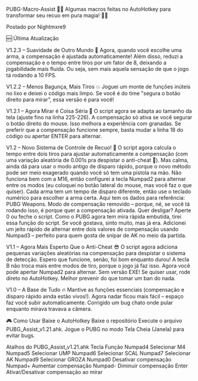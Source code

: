 PUBG-Macro-Assist 🎯🔥
Algumas macros feitas no AutoHotkey para transformar seu recuo em pura magia! 🎩✨

Postado por Nightmxre9

🆕 Última Atualização

V1.2.3 – Suavidade de Outro Mundo 🚀
Agora, quando você escolhe uma arma, a compensação é ajustada automaticamente! Além disso, reduzi a compensação e o tempo entre tiros por um fator de 8, deixando a jogabilidade mais fluida. Ou seja, sem mais aquela sensação de que o jogo tá rodando a 10 FPS.

V1.2.2 – Menos Bagunça, Mais Tiros 💥
Joguei um monte de funções inúteis no lixo e deixei o código mais limpo. Se você é do time "segura o botão direito para mirar", essa versão é para você!

V1.2.1 – Agora Mirar é Coisa Séria 👀
O script agora se adapta ao tamanho da tela (ajuste fino na linha 225-226).
A compensação só ativa se você segurar o botão direito do mouse. Isso melhora a experiência com granadas. Se preferir que a compensação funcione sempre, basta mudar a linha 18 do código ou apertar ENTER para alternar.

V1.2 – Novo Sistema de Controle de Recuo! 🎯
O script agora calcula o tempo entre dois tiros para ajustar automaticamente a compensação (com uma variação aleatória de 0.001s pra despistar o anti-cheat 👀).
Mas calma, ainda dá para usar o modo antigo de disparo rápido, porque o novo método pode ser meio exagerado quando você só tem uma pistola na mão.
Não funciona bem com a M16, então configurei a tecla Numpad2 para alternar entre os modos (eu coloquei no botão lateral do mouse, mas você faz o que quiser).
Cada arma tem um tempo de disparo diferente, então use o teclado numérico para escolher a arma certa. Aqui tem os dados para referência: PUBG Weapons.
Modo de compensação removido – porque, né, se você tá rodando isso, é porque quer a compensação ativada. Quer desligar? Aperte 0 ou feche o script.
Como o PUBG agora tem mira rápida embutida, tirei essa função do script. Se você gostava, sinto muito, mas já era.
Adicionei um jeito rápido de alternar entre dois valores de compensação usando Numpad3 – perfeito para quem gosta de snipar de AK no meio da partida.

V1.1 – Agora Mais Esperto Que o Anti-Cheat 😎
O script agora adiciona pequenas variações aleatórias na compensação para despistar o sistema de detecção. Espero que funcione, senão, foi bom enquanto durou!
A tecla B não troca mais entre modos de tiro, porque o jogo já faz isso. Agora você pode apertar Numpad2 para alternar.
Sem versão EXE! Se quiser usar, rode direto no AutoHotkey. Melhor prevenir do que tomar um ban do nada.

V1.0 – A Base de Tudo 🔥
Mantive as funções essenciais (compensação e disparo rápido ainda estão vivos!).
Agora nadar ficou mais fácil – espaço faz você subir automaticamente.
Corrigido um bug chato onde pular enquanto mirava travava a câmera.

🎮 Como Usar
Baixe o AutoHotkey
Baixe o repositório
Execute o arquivo PUBG_Assist_v1.21.ahk.
Jogue o PUBG no modo Tela Cheia (Janela) para evitar bugs.

Atalhos do PUBG_Assist_v1.21.ahk
Tecla	Função
Numpad4	Selecionar M4
Numpad5	Selecionar UMP
Numpad6	Selecionar SCAL
Numpad7	Selecionar AK
Numpad9	Selecionar GROZA
Numpad0	Desativar compensação
Numpad+	Aumentar compensação
Numpad-	Diminuir compensação
Enter	Ativar/Desativar compensação ao mirar